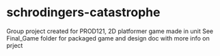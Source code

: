 # schrodingers-catastrophe
Group project created for PROD121, 2D platformer game made in unit
See Final_Game folder for packaged game and design doc with more info on prject

